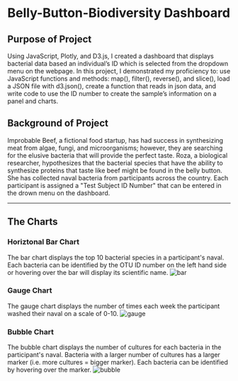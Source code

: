 # Belly-Button-Biodiversity Dashboard 

## Purpose of Project
Using JavaScript, Plotly, and D3.js, I created a dashboard that displays bacterial data based an individual’s ID which is selected from the dropdown menu on the webpage. In this project, I demonstrated my proficiency to: use JavaScript functions and methods: map(), filter(), reverse(), and slice(), load a JSON file with d3.json(), create a function that reads in json data, and write code to use the ID number to create the sample’s information on a panel and charts. 

## Background of Project
Improbable Beef, a fictional food startup, has had success in synthesizing meat from algae, fungi, and microorganisms; however, they are searching for the elusive bacteria that will provide the perfect taste. Roza, a biological researcher, hypothesizes that the bacterial species that have the ability to synthesize proteins that taste like beef might be found in the belly button. She has collected naval bacteria from participants across the country. Each participant is assigned a "Test Subject ID Number" that can be entered in the drown menu on the dashboard. 

---
## The Charts
### Horiztonal Bar Chart 
The bar chart displays the top 10 bacterial species in a participant's naval. Each bacteria can be identified by the OTU ID number on the left hand side or hovering over the bar will display its scientific name. 
![bar](images/bar.png)

### Gauge Chart 
The gauge chart displays the number of times each week the participant washed their naval on a scale of 0-10.
![gauge](images/gauge.png)

### Bubble Chart 
The bubble chart displays the number of cultures for each bacteria in the participant's naval. Bacteria with a larger number of cultures has a larger marker (i.e. more cultures = bigger marker). Each bacteria can be identified by hovering over the marker. 
![bubble](images/bubble.png)
